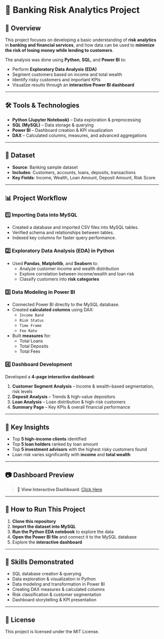 # 🏦 Banking Risk Analytics Project

## 📌 Overview
This project focuses on developing a basic understanding of **risk analytics** in **banking and financial services**, and how data can be used to **minimize the risk of losing money while lending to customers**.

The analysis was done using **Python**, **SQL**, and **Power BI** to:
- Perform **Exploratory Data Analysis (EDA)**
- Segment customers based on income and total wealth
- Identify risky customers and important KPIs
- Visualize results through an **interactive Power BI dashboard**

---

## 🛠 Tools & Technologies
- **Python (Jupyter Notebook)** – Data exploration & preprocessing  
- **SQL (MySQL)** – Data storage & querying  
- **Power BI** – Dashboard creation & KPI visualization  
- **DAX** – Calculated columns, measures, and advanced aggregations  

---

## 📂 Dataset
- **Source**: Banking sample dataset  
- **Includes**: Customers, accounts, loans, deposits, transactions  
- **Key Fields**: Income, Wealth, Loan Amount, Deposit Amount, Risk Score  

---

## 📊 Project Workflow

### 1️⃣ Importing Data into MySQL
- Created a database and imported CSV files into MySQL tables.
- Verified schema and relationships between tables.
- Indexed key columns for faster query performance.

### 2️⃣ Exploratory Data Analysis (EDA) in Python
- Used **Pandas**, **Matplotlib**, and **Seaborn** to:
  - Analyze customer income and wealth distribution  
  - Explore correlation between income/wealth and loan risk  
  - Classify customers into **risk categories**  

### 3️⃣ Data Modeling in Power BI
- Connected Power BI directly to the MySQL database.
- Created **calculated columns** using DAX:
  - `Income Band`
  - `Risk Status`
  - `Time Frame`
  - `Fee Rate`
- Built **measures** for:
  - Total Loans
  - Total Deposits
  - Total Fees

### 4️⃣ Dashboard Development
Developed a **4-page interactive dashboard**:
1. **Customer Segment Analysis** – Income & wealth-based segmentation, risk levels  
2. **Deposit Analysis** – Trends & high-value depositors  
3. **Loan Analysis** – Loan distribution & high-risk customers  
4. **Summary Page** – Key KPIs & overall financial performance  

---

## 📌 Key Insights
- Top **5 high-income clients** identified  
- Top **5 loan holders** ranked by loan amount  
- Top **5 investment advisors** with the highest risky customers found  
- Loan risk varies significantly with **income** and **total wealth**  

---

## 📷 Dashboard Preview
> 🔗 **View Interactive Dashboard**: [Click Here](https://app.powerbi.com/groups/c60e69f0-a2d4-462a-b8d4-74311bbdc461/reports/9149e118-45db-4d88-ac19-0f52acf007cf/3618ada0522c1e08de42?experience=power-bi)

---

## 🚀 How to Run This Project
1. **Clone this repository**  
2. **Import the dataset into MySQL**  
3. **Run the Python EDA notebook** to explore the data  
4. **Open the Power BI file** and connect it to the MySQL database  
5. Explore the **interactive dashboard**  

---

## 🧠 Skills Demonstrated
- SQL database creation & querying  
- Data exploration & visualization in Python  
- Data modeling and transformation in Power BI  
- Creating DAX measures & calculated columns  
- Risk classification & customer segmentation  
- Dashboard storytelling & KPI presentation  

---

## 📜 License
This project is licensed under the MIT License.
